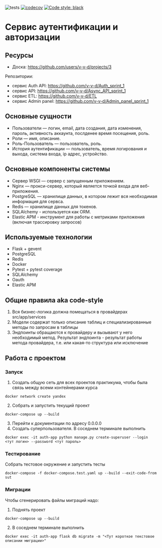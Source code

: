 ![tests](https://github.com/v-v-d/Auth_sprint_1/actions/workflows/tests.yml/badge.svg)
[![codecov](https://codecov.io/gh/v-v-d/Auth_sprint_1/branch/main/graph/badge.svg?token=Q8NOGB813N)](https://codecov.io/gh/v-v-d/Auth_sprint_1)
<a href="https://github.com/psf/black"><img alt="Code style: black" src="https://img.shields.io/badge/code%20style-black-000000.svg"></a>

# Сервис аутентификации и авторизации

## Ресурсы
- Доска: https://github.com/users/v-v-d/projects/3

Репозитории:
- сервис Auth API: https://github.com/v-v-d/Auth_sprint_1
- сервис API: https://github.com/v-v-d/Async_API_sprint_1
- сервис ETL: https://github.com/v-v-d/ETL
- сервис Admin panel: https://github.com/v-v-d/Admin_panel_sprint_1


## Основные сущности
- Пользователи — логин, email, дата создания, дата изменения, пароль, активность аккаунта, послденее время посещения, роль.
- Роли — имя, описание.
- Роль-Пользователь — пользователь, роль.
- История аутентификации — пользователь, время логирования и выхода, система входа, ip адрес, устройство.

## Основные компоненты системы
- Cервер WSGI — сервер с запущенным приложением.
- Nginx — прокси-сервер, который является точкой входа для веб-приложения.
- PostgreSQL — хранилище данных, в котором лежит вся необходимая информация для сервса.
- Redis — хранилище данных для токенов.
- SQLAlchemy - используется как ORM.
- Elastic APM - инструмент для работы с метриками приложения (включая трассировку запросов)

## Используемые технологии
- Flask + gevent
- PostgreSQL
- Redis
- Docker
- Pytest + pytest coverage
- SQLAlchemy
- Oauth
- Elastic APM

## Общие правила aka code-style
1. Вся бизнес-логика должна помещаться в провайдерах src/app/services
2. Модели содержат только описание таблиц и специализированные методы по запросам в таблицы
3. Эндпоинты обращаются к провайдеру и вызывают у него необходимый метод. Результат эндпоинта - 
результат работы метода провайдера, т.е. или какая-то структура или исключение 

## Работа с проектом
### Запуск
1. Создать общую сеть для всех проектов практикума, чтобы была связь между всеми контейнерами курса
```shell
docker network create yandex
```
2. Собрать и запустить текущий проект
```shell
docker-compose up --build
```
3. Перейти к документации по адресу 0.0.0.0
4. Создать суперпользователя. В соседнем терминале выполнить
```shell
docker exec -it auth-app python manage.py create-superuser --login <тут логин> --password <тут пароль>
```

### Тестирование
Собрать тестовое окружение и запустить тесты
```shell
docker-compose -f docker-compose.test.yaml up --build --exit-code-from sut
```

### Миграции
Чтобы сгенерировать файлы миграций надо:
1. Поднять проект
```shell
docker-compose up --build
```
2. В соседнем терминале выполнить
```shell
docker exec -it auth-app flask db migrate -m "<Тут короткое текстовое описании миграции>"
```



